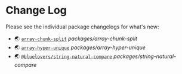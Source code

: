 # Change Log

Please see the individual package changelogs for what's new:

* 🌏 [`array-chunk-split`](./packages/array-chunk-split/CHANGELOG.md "packages/array-chunk-split") *packages/array-chunk-split*
* 🌏 [`array-hyper-unique`](./packages/array-hyper-unique/CHANGELOG.md "packages/array-hyper-unique") *packages/array-hyper-unique*
* 🌏 [`@bluelovers/string-natural-compare`](./packages/string-natural-compare/CHANGELOG.md "packages/string-natural-compare") *packages/string-natural-compare*

